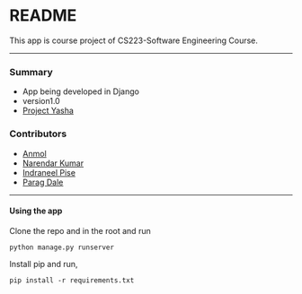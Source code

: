 # README #

This app is course project of CS223-Software Engineering Course.
* * *

### Summary ###

* App being developed in Django
* version1.0
* [Project Yasha](https://bitbucket.org/radbrawler/projectyasha)

### Contributors ###

* [Anmol](https://bitbucket.org/radbrawler/)
* [Narendar Kumar](https://www.facebook.com/khola07)
* [Indraneel Pise](https://www.facebook.com/indraneel.pise)
* [Parag Dale](https://bitbucket.org/hectrix08/)

***
#### Using the app ####

Clone the repo and in the root and run

`python manage.py runserver`

Install pip and run,

`pip install -r requirements.txt`